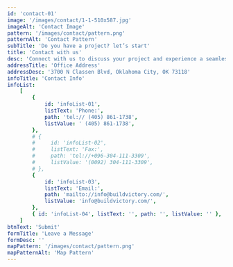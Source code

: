 ```yaml
---
id: 'contact-01'
image: '/images/contact/1-1-510x587.jpg'
imageAlt: 'Contact Image'
pattern: '/images/contact/pattern.png'
patternAlt: 'Contact Pattern'
subTitle: 'Do you have a project? let’s start'
title: 'Contact with us'
desc: 'Connect with us to discuss your project and experience a seamless, stress-free building journey with unmatched quality and attention to detail..'
addressTitle: 'Office Address'
addressDesc: '3700 N Classen Blvd, Oklahoma City, OK 73118'
infoTitle: 'Contact Info'
infoList:
    [
        {
            id: 'infoList-01',
            listText: 'Phone:',
            path: 'tel:// (405) 861-1738',
            listValue: ' (405) 861-1738',
        },
        # {
        #     id: 'infoList-02',
        #     listText: 'Fax:',
        #     path: 'tel://+096-304-111-3309',
        #     listValue: '(0092) 304-111-3309',
        # },
        {
            id: 'infoList-03',
            listText: 'Email:',
            path: 'mailto://info@buildvictory.com/',
            listValue: 'info@buildvictory.com/',
        },
        { id: 'infoList-04', listText: '', path: '', listValue: '' },
    ]
btnText: 'Submit'
formTitle: 'Leave a Message'
formDesc: ''
mapPattern: '/images/contact/pattern.png'
mapPatternAlt: 'Map Pattern'
---
```

